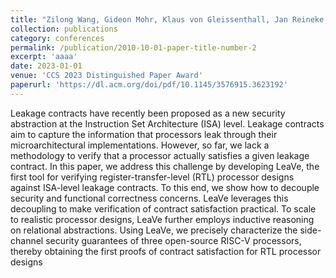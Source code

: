 ```yaml
---
title: "Zilong Wang, Gideon Mohr, Klaus von Gleissenthall, Jan Reineke, Marco Guarnieri. Specification and Verification of Side-channel Security for Open-source Processors via Leakage Contracts"
collection: publications
category: conferences
permalink: /publication/2010-10-01-paper-title-number-2
excerpt: 'aaaa'
date: 2023-01-01
venue: 'CCS 2023 Distinguished Paper Award'
paperurl: 'https://dl.acm.org/doi/pdf/10.1145/3576915.3623192'
---
```


Leakage contracts have recently been proposed as a new security
abstraction at the Instruction Set Architecture (ISA) level. Leakage contracts aim to capture the information that processors leak
through their microarchitectural implementations. However, so far,
we lack a methodology to verify that a processor actually satisfies
a given leakage contract.
In this paper, we address this challenge by developing LeaVe,
the first tool for verifying register-transfer-level (RTL) processor designs against ISA-level leakage contracts. To this end, we show how
to decouple security and functional correctness concerns. LeaVe
leverages this decoupling to make verification of contract satisfaction practical. To scale to realistic processor designs, LeaVe further
employs inductive reasoning on relational abstractions. Using
LeaVe, we precisely characterize the side-channel security guarantees of three open-source RISC-V processors, thereby obtaining
the first proofs of contract satisfaction for RTL processor designs
